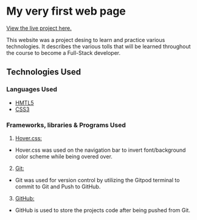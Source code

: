 # My very first web page

[View the live project here.](https://axel713.github.io/My-very-first-web-page/)

This website was a project desing to learn and practice various technologies. It describes the various tolls that will be learned throughout the course to become a Full-Stack developer.

## Technologies Used

### Languages Used
* [HMTL5](https://en.wikipedia.org/wiki/HTML5)
* [CSS3](https://en.wikipedia.org/wiki/Cascading_Style_Sheets#CSS_3)

### Frameworks, libraries & Programs Used
1. [Hover.css:](https://www.w3schools.com/csSref/sel_hover.asp)
  * Hover.css was used on the navigation bar to invert font/background color scheme while being overed over.
2. [Git:](https://git-scm.com/)
  * Git was used for version control by utilizing the Gitpod terminal to commit to Git and Push to GitHub.
3. [GitHub:](https://github.com/)
  * GitHub is used to store the projects code after being pushed from Git.